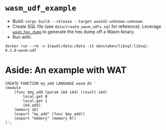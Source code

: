 # `wasm_udf_example`

- Build: `cargo build --release --target wasm32-unknown-unknown`
- Create SQL file (see `data/create_wasm_udfs.sql` for reference). Leverage [`wasm_hex_dump`](https://github.com/danbugs/wasm_hex_dump) to generate the hex dump off a Wasm binary.
- Run with:
```shell
docker run --rm -v $(pwd)/data:/data -it danstaken/libsql:libsql-0.1.0-wasm-udf 
```

# Aside: An example with WAT

```
CREATE FUNCTION my_add LANGUAGE wasm AS '
(module
    (func $my_add (param i64 i64) (result i64)
        local.get 0
        local.get 1
        i64.add)
    (memory 16)
    (export "my_add" (func $my_add))
    (export "memory" (memory 0))
)';
```